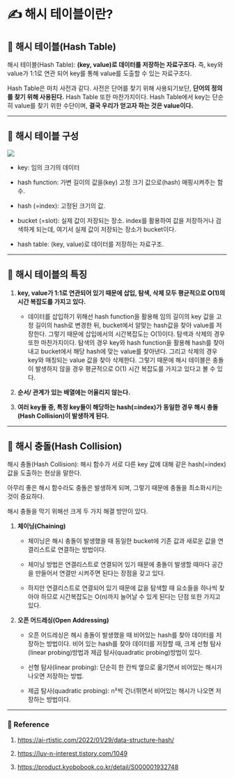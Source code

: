 # ✍️ 해시 테이블이란?
## 📌 해시 테이블(Hash Table)
해시 테이블(Hash Table): **(key, value)로 데이터를 저장하는 자료구조다.** 즉, key와 value가 1:1로 연관 되어 key를 통해 value를 도출할 수 있는 자료구조다.

<p>

Hash Table은 마치 사전과 같다. 사전은 단어를 찾기 위해 사용되기보단, **단어의 정의를 찾기 위해 사용된다.** Hash Table 또한 마찬가지이다. Hash Table에서 key는 단순히 value를 찾기 위한 수단이며, **결국 우리가 얻고자 하는 것은 value이다.**

---

## 📌 해시 테이블 구성

<img src="https://user-images.githubusercontent.com/84573261/212471588-82abd941-2400-4c32-907c-a7da6203bf01.jpg">

<p>

- key: 임의 크기의 데이터

- hash function: 가변 길이의 값을(key) 고정 크기 값으로(hash) 매핑시켜주는 함수.

- hash (=index): 고정된 크기의 값. 

- bucket (=slot): 실제 값이 저장되는 장소. index를 활용하여 값을 저장하거나 검색하게 되는데, 여기서 실제 값이 저장되는 장소가 bucket이다.

- hash table: (key, value)로 데이터를 저장하는 자료구조.

---

## 📌 해시 테이블의 특징
1. **key, value가 1:1로 연관되어 있기 때문에 삽입, 탐색, 삭제 모두 평균적으로 O(1)의 시간 복잡도를 가지고 있다.**

    - 데이터를 삽입하기 위해선 hash function을 활용해 임의 길이의 key 값을 고정 길이의 hash로 변경한 뒤, bucket에서 알맞는 hash값을 찾아 value를 저장한다. 그렇기 때문에 삽입에서의 시간복잡도는 O(1)이다. 탐색과 삭제의 경우 또한 마찬가지이다. 탐색의 경우 key와 hash function을 활용해 hash를 찾아내고 bucket에서 해당 hash에 맞는 value를 찾아낸다. 그리고 삭제의 경우 key와 매칭되는 value 값을 찾아 삭제한다. 그렇기 때문에 해시 테이블은 충돌이 발생하지 않을 경우 평균적으로 O(1) 시간 복잡도를 가지고 있다고 볼 수 있다.

2. **순서/ 관계가 있는 배열에는 어울리지 않는다.**

3. **여러 key들 중, 특정 key들이 해당하는 hash(=index)가 동일한 경우 해시 충돌(Hash Collision)이 발생하게 된다.**

---

## 📌 해시 충돌(Hash Collision)

해시 충돌(Hash Collision): 해시 함수가 서로 다른 key 값에 대해 같은 hash(=index)값을 도출하는 현상을 말한다.

<p>

아무리 좋은 해시 함수라도 충돌은 발생하게 되며, 그렇기 때문에 충돌을 최소화시키는 것이 중요하다. 

<p>

해시 충돌을 막기 위해선 크게 두 가지 해결 방안이 있다.

1. **체이닝(Chaining)**

    - 체이닝은 해시 충돌이 발생했을 때 동일한 bucket에 기존 값과 새로운 값을 연결리스트로 연결하는 방법이다. 

    - 체이닝 방법은 연결리스트로 연결되어 있기 때문에 충돌이 발생할 때마다 공간을 만들어서 연결만 시켜주면 된다는 장점을 갖고 있다. 

    - 하지만 연결리스트로 연결되어 있기 때문에 값을 탐색할 때 요소들을 하나씩 찾아야 하므로 시간복잡도는 O(n)까지 늘어날 수 있게 된다는 단점 또한 가지고 있다.

2. **오픈 어드레싱(Open Addressing)**

    - 오픈 어드레싱은 해시 충돌이 발생했을 때 비어있는 hash를 찾아 데이터를 저장하는 방법이다. 비어 있는 hash를 찾아 데이터를 저장할 때, 크게 선형 탐사(linear probing)방법과 제곱 탐사(quadratic probing)방법이 있다.

    - 선형 탐사(linear probing): 단순히 한 칸씩 옆으로 옮기면서 비어있는 해시가 나오면 저장하는 방법.

    - 제곱 탐사(quadratic probing): n²씩 건너뛰면서 비어있는 해시가 나오면 저장하는 방법이다.

---

### 👀 Reference
1. https://ai-rtistic.com/2022/01/29/data-structure-hash/

2. https://luv-n-interest.tistory.com/1049

3. https://product.kyobobook.co.kr/detail/S000001932748
